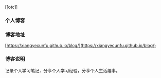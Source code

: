 <!-- ---
  title: 个人博客
  author: 一心只想回农村
  date: "2022-01-01"
--- -->
[[otc]]

### 个人博客

### 博客地址

[https://xiangyecunfu.github.io/blog/](https://xiangyecunfu.github.io/blog/)

### 博客说明

记录个人学习笔记，分享个人学习经验，分享个人生活趣事。